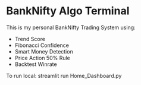 # BankNifty Algo Terminal

This is my personal BankNifty Trading System using:
- Trend Score
- Fibonacci Confidence
- Smart Money Detection
- Price Action 50% Rule
- Backtest Winrate

To run local:
streamlit run Home_Dashboard.py
